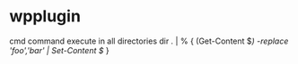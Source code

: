 # wpplugin
cmd command execute in all directories
dir *.* | % { (Get-Content $_) -replace 'foo','bar' | Set-Content $_ }
